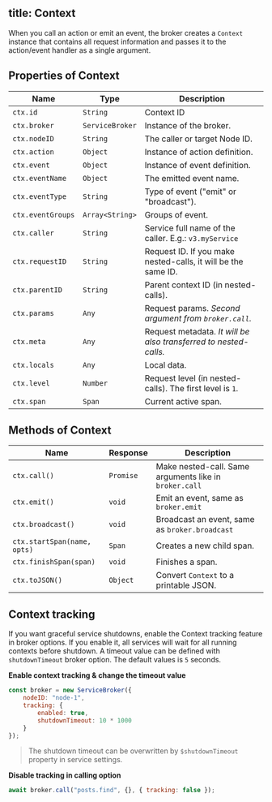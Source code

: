 title: Context
---

When you call an action or emit an event, the broker creates a `Context` instance that contains all request information and passes it to the action/event handler as a single argument.

## Properties of Context

| Name | Type |  Description |
| ------- | ----- | ------- |
| `ctx.id` | `String` | Context ID |
| `ctx.broker` | `ServiceBroker` | Instance of the broker. |
| `ctx.nodeID` | `String` | The caller or target Node ID. |
| `ctx.action` | `Object` | Instance of action definition. |
| `ctx.event` | `Object` | Instance of event definition. |
| `ctx.eventName` | `Object` | The emitted event name. |
| `ctx.eventType` | `String` | Type of event ("emit" or "broadcast"). |
| `ctx.eventGroups` | `Array<String>` | Groups of event. |
| `ctx.caller` | `String` | Service full name of the caller. E.g.: `v3.myService` |
| `ctx.requestID` | `String` | Request ID. If you make nested-calls, it will be the same ID. |
| `ctx.parentID` | `String` | Parent context ID (in nested-calls). |
| `ctx.params` | `Any` | Request params. *Second argument from `broker.call`.* |
| `ctx.meta` | `Any` | Request metadata. *It will be also transferred to nested-calls.* |
| `ctx.locals` | `Any` | Local data. |
| `ctx.level` | `Number` | Request level (in nested-calls). The first level is `1`. |
| `ctx.span` | `Span` | Current active span. |

## Methods of Context

| Name | Response |  Description |
| ------- | ----- | ------- |
| `ctx.call()` | `Promise` | Make nested-call. Same arguments like in `broker.call` |
| `ctx.emit()` | `void` | Emit an event, same as `broker.emit` |
| `ctx.broadcast()` | `void` | Broadcast an event, same as `broker.broadcast` |
| `ctx.startSpan(name, opts)` | `Span` | Creates a new child span. |
| `ctx.finishSpan(span)` | `void` | Finishes a span. |
| `ctx.toJSON()` | `Object` | Convert `Context` to a printable JSON. |

## Context tracking
If you want graceful service shutdowns, enable the Context tracking feature in broker options. If you enable it, all services will wait for all running contexts before shutdown. A timeout value can be defined with `shutdownTimeout` broker option. The default values is `5` seconds.

**Enable context tracking & change the timeout value**
```js
const broker = new ServiceBroker({
    nodeID: "node-1",
    tracking: {
        enabled: true,
        shutdownTimeout: 10 * 1000
    }
});
```

> The shutdown timeout can be overwritten by `$shutdownTimeout` property in service settings.

**Disable tracking in calling option**

```js
await broker.call("posts.find", {}, { tracking: false });
```